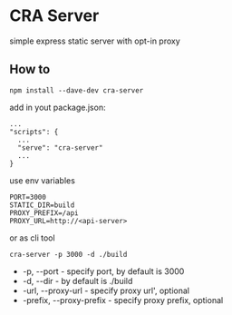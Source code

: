 # CRA Server

simple express static server with opt-in proxy

## How to

```
npm install --dave-dev cra-server
```

add in yout package.json:

```
...
"scripts": {
  ...
  "serve": "cra-server"
  ...
}
```

use env variables

```
PORT=3000
STATIC_DIR=build
PROXY_PREFIX=/api
PROXY_URL=http://<api-server>
```

or as cli tool

```
cra-server -p 3000 -d ./build
```

- -p, --port <port> - specify port, by default is 3000
- -d, --dir <static-directory> - by default is ./build
- -url, --proxy-url <proxy-url> - specify proxy url', optional
- -prefix, --proxy-prefix <proxy-prefix> - specify proxy prefix, optional